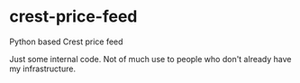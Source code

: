 # crest-price-feed
Python based Crest price feed


Just some internal code. Not of much use to people who don't already have my infrastructure.

